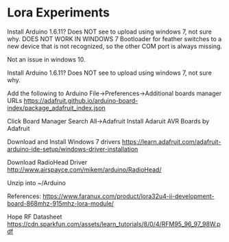 # Lora Experiments

Install Arduino 1.6.11? Does NOT see to upload using windows 7, not sure why.
DOES NOT WORK IN WINDOWS 7
Bootloader for feather switches to a new device that is not recognized, so the other COM port is always missing.

Not an issue in windows 10.

Install Arduino 1.6.11? Does NOT see to upload using windows 7, not sure why.


Add the following to Arduino
File->Preferences->Additional boards manager URLs
https://adafruit.github.io/arduino-board-index/package_adafruit_index.json

Click Board Manager
Search All->Adafruit
Install Adaruit AVR Boards by Adafruit

Download and Install Windows 7 drivers
https://learn.adafruit.com/adafruit-arduino-ide-setup/windows-driver-installation

Download RadioHead Driver
http://www.airspayce.com/mikem/arduino/RadioHead/

Unzip into ~/Arduino

References:
https://www.faranux.com/product/lora32u4-ii-development-board-868mhz-915mhz-lora-module/

Hope RF Datasheet
https://cdn.sparkfun.com/assets/learn_tutorials/8/0/4/RFM95_96_97_98W.pdf

